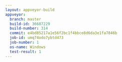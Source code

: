 ```yaml
---
layout: appveyor-build
appveyor:
  branch: master
  build-id: 36687229
  build-number: 314
  commit: e4bd85217a1e56f2bc1f4bbce8d6da3e1fa7846b
  job-id: umq74odo7ybtd473
  job-number: 1
  os-name: Windows
  test-result: 1
---
```

